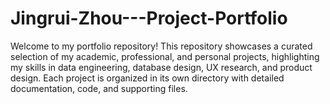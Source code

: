 # Jingrui-Zhou---Project-Portfolio
Welcome to my portfolio repository! This repository showcases a curated selection of my academic, professional, and personal projects, highlighting my skills in data engineering, database design, UX research, and product design. Each project is organized in its own directory with detailed documentation, code, and supporting files.
